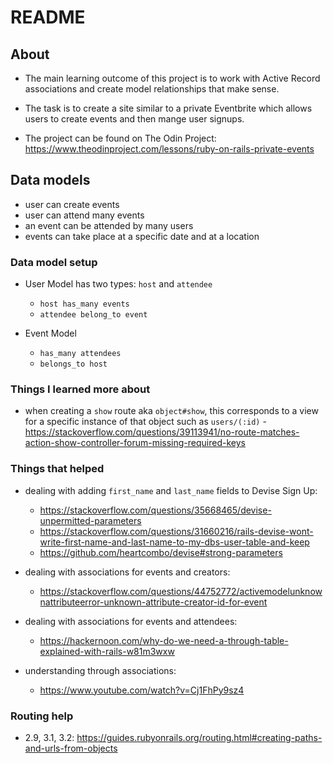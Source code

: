 # README

## About

- The main learning outcome of this project is to work with Active Record associations and create model relationships that make sense.

- The task is to create a site similar to a private Eventbrite which allows users to create events and then mange user signups.

- The project can be found on The Odin Project: https://www.theodinproject.com/lessons/ruby-on-rails-private-events

## Data models

- user can create events
- user can attend many events
- an event can be attended by many users
- events can take place at a specific date and at a location

### Data model setup

- User Model has two types: `host` and `attendee`
  - `host has_many events`
  - `attendee belong_to event`

- Event Model
  - `has_many attendees`
  - `belongs_to host`
<!-- 
### Updated relationship model tables

- User table
  - `...`

- Event table
  - `...`
  - `creator_id`
  - `attendee_id` -->

### Things I learned more about
  - when creating a `show` route aka `object#show`, this corresponds to a view for a specific instance of that object such as `users/(:id)`
    -https://stackoverflow.com/questions/39113941/no-route-matches-action-show-controller-forum-missing-required-keys


### Things that helped

- dealing with adding `first_name` and `last_name` fields to Devise Sign Up:
  - https://stackoverflow.com/questions/35668465/devise-unpermitted-parameters
  - https://stackoverflow.com/questions/31660216/rails-devise-wont-write-first-name-and-last-name-to-my-dbs-user-table-and-keep
  - https://github.com/heartcombo/devise#strong-parameters

- dealing with associations for events and creators:
  - https://stackoverflow.com/questions/44752772/activemodelunknownattributeerror-unknown-attribute-creator-id-for-event

- dealing with associations for events and attendees:
  - https://hackernoon.com/why-do-we-need-a-through-table-explained-with-rails-w81m3wxw

- understanding through associations:
  - https://www.youtube.com/watch?v=Cj1FhPy9sz4

### Routing help

- 2.9, 3.1, 3.2: https://guides.rubyonrails.org/routing.html#creating-paths-and-urls-from-objects
  
